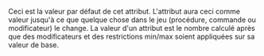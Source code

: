 Ceci est la valeur par défaut de cet attribut.
L'attribut aura ceci comme valeur jusqu'à ce que quelque chose dans le jeu (procédure, commande ou modificateur) le change.
La valeur d'un attribut est le nombre calculé après que des modificateurs et des restrictions min/max soient appliquées sur sa valeur de base.